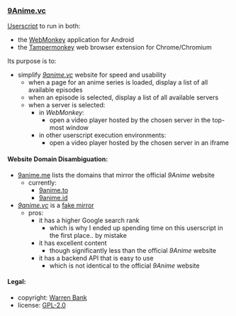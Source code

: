 ### [9Anime.vc](https://github.com/warren-bank/crx-9Anime-vc/tree/webmonkey-userscript/es5)

[Userscript](https://github.com/warren-bank/crx-9Anime-vc/raw/webmonkey-userscript/es5/webmonkey-userscript/9Anime-vc.user.js) to run in both:
* the [WebMonkey](https://github.com/warren-bank/Android-WebMonkey) application for Android
* the [Tampermonkey](https://chrome.google.com/webstore/detail/tampermonkey/dhdgffkkebhmkfjojejmpbldmpobfkfo) web browser extension for Chrome/Chromium

Its purpose is to:
* simplify [_9anime.vc_](https://9anime.vc/) website for speed and usability
  - when a page for an anime series is loaded, display a list of all available episodes
  - when an episode is selected, display a list of all available servers
  - when a server is selected:
    * in _WebMonkey_:
      - open a video player hosted by the chosen server in the top-most window
    * in other userscript execution environments:
      - open a video player hosted by the chosen server in an iframe

#### Website Domain Disambiguation:

* [9anime.me](https://9anime.me/) lists the domains that mirror the official _9Anime_ website
  - currently:
    * [9anime.to](https://9anime.to/)
    * [9anime.id](https://9anime.id/)
* [_9anime.vc_](https://9anime.vc/) is a [fake mirror](https://www.reddit.com/r/9anime/comments/q5hk84/whats_the_difference_between_9animevc_and_9animeto/)
  - pros:
    * it has a higher Google search rank
      - which is why I ended up spending time on this userscript in the first place.. by mistake
    * it has excellent content
      - though significantly less than the official _9Anime_ website
    * it has a backend API that is easy to use
      - which is not identical to the official _9Anime_ website

#### Legal:

* copyright: [Warren Bank](https://github.com/warren-bank)
* license: [GPL-2.0](https://www.gnu.org/licenses/old-licenses/gpl-2.0.txt)
